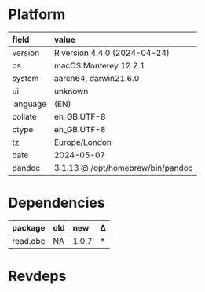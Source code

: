 # Platform

|field    |value                             |
|:--------|:---------------------------------|
|version  |R version 4.4.0 (2024-04-24)      |
|os       |macOS Monterey 12.2.1             |
|system   |aarch64, darwin21.6.0             |
|ui       |unknown                           |
|language |(EN)                              |
|collate  |en_GB.UTF-8                       |
|ctype    |en_GB.UTF-8                       |
|tz       |Europe/London                     |
|date     |2024-05-07                        |
|pandoc   |3.1.13 @ /opt/homebrew/bin/pandoc |

# Dependencies

|package  |old |new   |Δ  |
|:--------|:---|:-----|:--|
|read.dbc |NA  |1.0.7 |*  |

# Revdeps

